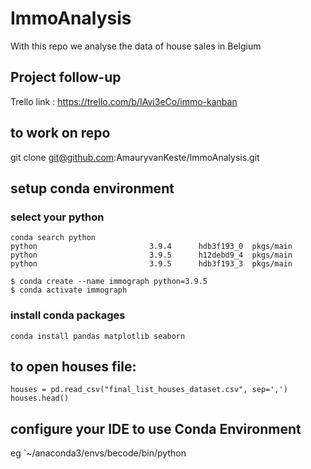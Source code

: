 # ImmoAnalysis
With this repo we analyse the data of house sales in Belgium

## Project follow-up
Trello link : https://trello.com/b/IAvi3eCo/immo-kanban

## to work on repo
git clone git@github.com:AmauryvanKeste/ImmoAnalysis.git

## setup conda environment
### select your python
```
conda search python
python                         3.9.4      hdb3f193_0  pkgs/main
python                         3.9.5      h12debd9_4  pkgs/main
python                         3.9.5      hdb3f193_3  pkgs/main
```
```
$ conda create --name immograph python=3.9.5
$ conda activate immograph
```
### install conda packages
```
conda install pandas matplotlib seaborn
```

## to open houses file:<br/>
```
houses = pd.read_csv("final_list_houses_dataset.csv", sep=',')
houses.head()
```
## configure your IDE to use Conda Environment
eg `~/anaconda3/envs/becode/bin/python
